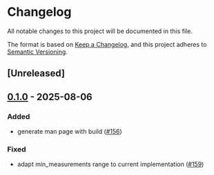 # Changelog

All notable changes to this project will be documented in this file.

The format is based on [Keep a Changelog](https://keepachangelog.com/en/1.0.0/),
and this project adheres to [Semantic Versioning](https://semver.org/spec/v2.0.0.html).

## [Unreleased]

## [0.1.0](https://github.com/kaihowl/git-perf/releases/tag/cli_types-v0.1.0) - 2025-08-06

### Added

- generate man page with build ([#156](https://github.com/kaihowl/git-perf/pull/156))

### Fixed

- adapt min_measurements range to current implementation ([#159](https://github.com/kaihowl/git-perf/pull/159))
